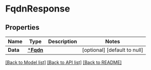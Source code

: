 # FqdnResponse

## Properties
Name | Type | Description | Notes
------------ | ------------- | ------------- | -------------
**Data** | [***Fqdn**](Fqdn.md) |  | [optional] [default to null]

[[Back to Model list]](../README.md#documentation-for-models) [[Back to API list]](../README.md#documentation-for-api-endpoints) [[Back to README]](../README.md)

